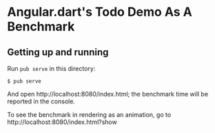 Angular.dart's Todo Demo As A Benchmark
=======================================


Getting up and running
----------------------
Run ``pub serve`` in this directory:

```
$ pub serve
```

And open http://localhost:8080/index.html; the benchmark time will be reported in the console.

To see the benchmark in rendering as an animation, go to http://localhost:8080/index.html?show